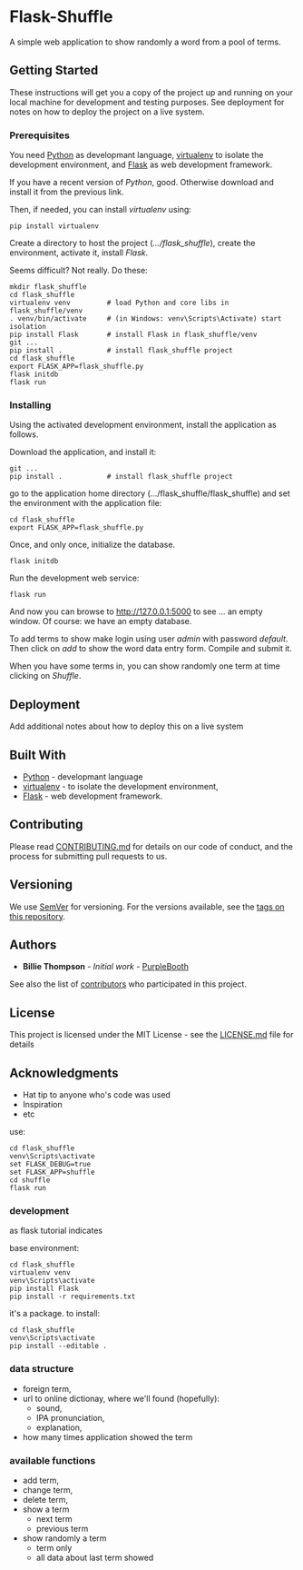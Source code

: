 

# Flask-Shuffle

A simple web application to show randomly a word from a pool of
terms.

## Getting Started

These instructions will get you a copy of the project up and running
on your local machine for development and testing purposes. See deployment
for notes on how to deploy the project on a live system.

### Prerequisites

You need [Python](https://www.python.org/downloads/) as developmant language,
[virtualenv](https://pypi.python.org/pypi/virtualenv/15.1.0) to isolate the
development environment, and [Flask](http://flask.pocoo.org/) as
web development framework.

If you have a recent version of *Python*, good. Otherwise download and 
install it from the previous link.

Then, if needed, you can install *virtualenv* using: 

```
pip install virtualenv
```

Create a directory to host the project (*.../flask_shuffle*), create
the environment, activate it, install *Flask*.

Seems difficult? Not really. Do these:

```
mkdir flask_shuffle
cd flask_shuffle
virtualenv venv         # load Python and core libs in flask_shuffle/venv
. venv/bin/activate     # (in Windows: venv\Scripts\Activate) start isolation
pip install Flask       # install Flask in flask_shuffle/venv
git ...
pip install .           # install flask_shuffle project
cd flask_shuffle
export FLASK_APP=flask_shuffle.py
flask initdb
flask run
```

### Installing

Using the activated development environment, install the application as
follows.

Download the application, and install it:

```
git ...
pip install .           # install flask_shuffle project
```

go to the application home directory (.../flask_shuffle/flask_shuffle) and 
set the environment with the application file:

```
cd flask_shuffle
export FLASK_APP=flask_shuffle.py
```

Once, and only once, initialize the database.

```
flask initdb
```

Run the development web service:

```
flask run
```

And now you can browse to http://127.0.0.1:5000 to see ... an empty
window. Of course: we have an empty database.

To add terms to show make login using user *admin* with 
password *default*. Then click on *add* to show the word data entry form.
Compile and submit it.

When you have some terms in, you can show randomly one term at time
clicking on *Shuffle*.

## Deployment

Add additional notes about how to deploy this on a live system

## Built With

* [Python](https://www.python.org/downloads/) - developmant language
* [virtualenv](https://pypi.python.org/pypi/virtualenv/15.1.0) - to isolate the
development environment,
* [Flask](http://flask.pocoo.org/) - web development framework.

## Contributing

Please read [CONTRIBUTING.md](https://gist.github.com/PurpleBooth/b24679402957c63ec426) for details on our code of conduct, and the process for submitting pull requests to us.

## Versioning

We use [SemVer](http://semver.org/) for versioning. For the versions available, see the [tags on this repository](https://github.com/your/project/tags). 

## Authors

* **Billie Thompson** - *Initial work* - [PurpleBooth](https://github.com/PurpleBooth)

See also the list of [contributors](https://github.com/your/project/contributors) who participated in this project.

## License

This project is licensed under the MIT License - see the [LICENSE.md](LICENSE.md) file for details

## Acknowledgments

* Hat tip to anyone who's code was used
* Inspiration
* etc





use:

    cd flask_shuffle
    venv\Scripts\activate
    set FLASK_DEBUG=true
    set FLASK_APP=shuffle
    cd shuffle
    flask run

### development

as flask tutorial indicates

base environment:

    cd flask_shuffle
    virtualenv venv
    venv\Scripts\activate
    pip install Flask
    pip install -r requirements.txt

it's a package. to install:

    cd flask_shuffle
    venv\Scripts\activate
    pip install --editable .

### data structure ###

* foreign term,
* url to online dictionay, where we'll found (hopefully):
    * sound,
    * IPA pronunciation,
    * explanation,
* how many times application showed the term

### available functions

* add term,
* change term,
* delete term,
* show a term
    * next term
    * previous term
* show randomly a term 
    * term only
    * all data about last term showed
